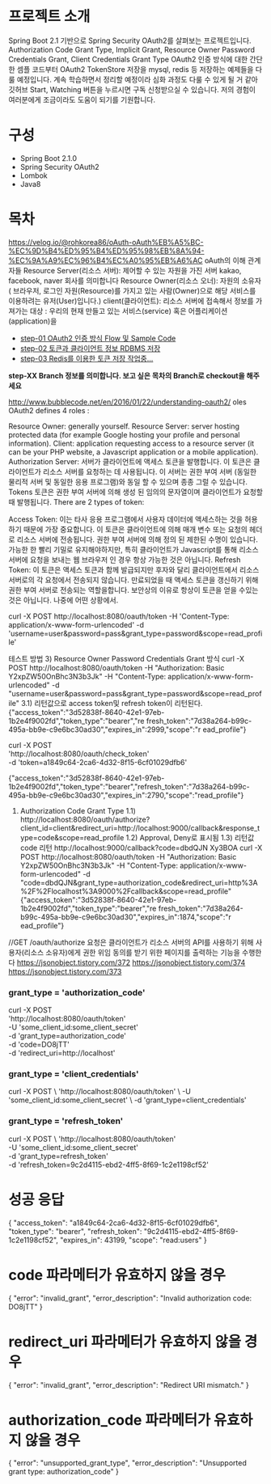 # 프로젝트 소개

Spring Boot 2.1 기반으로 Spring Security OAuth2를 살펴보는 프로젝트입니다. Authorization Code Grant Type, Implicit Grant, Resource Owner Password Credentials Grant, Client Credentials Grant Type OAuth2 인증 방식에 대한 간단한 셈플 코드부터 OAuth2 TokenStore 저장을 mysql, redis 등 저장하는 예제들을 다룰 예정입니다. 계속 학습하면서 정리할 예정이라 심화 과정도 다룰 수 있게 될 거 같아 깃허브 Start, Watching 버튼을 누르시면 구독 신청받으실 수 있습니다. 저의 경험이 여러분에게 조금이라도 도움이 되기를 기원합니다.

# 구성
* Spring Boot 2.1.0
* Spring Security OAuth2
* Lombok
* Java8

# 목차
https://velog.io/@rohkorea86/oAuth-oAuth%EB%A5%BC-%EC%9D%B4%ED%95%B4%ED%95%98%EB%8A%94-%EC%9A%A9%EC%96%B4%EC%A0%95%EB%A6%AC
oAuth의 이해 관계자들
Resource Server(리소스 서버): 제어할 수 있는 자원을 가진 서버
     kakao, facebook, naver 회사를 의미합니다
Resource Owner(리소스 오너): 자원의 소유자( 브라우저, 로그인 자원(Resource)를 가지고 있는 사람(Owner)으로 해당 서비스를 이용하려는 유저(User)입니다.)
client(클라이언트): 리소스 서버에 접속해서 정보를 가져가는 대상 : 우리의 현재 만들고 있는 서비스(service) 혹은 어플리케이션(application)을

* [step-01 OAuth2 인증 방식 Flow 및 Sample Code](https://github.com/cheese10yun/springboot-oauth2/blob/master/docs/OAuth2-Grant.md)
* [step-02 토큰과 클라이언트 정보 RDBMS 저장](https://github.com/cheese10yun/springboot-oauth2/blob/master/docs/OAuth2-RDBMSt.md)
* [step-03 Redis를 이용한 토큰 저장 작업중...]()

**step-XX Branch 정보를 의미합니다. 보고 싶은 목차의 Branch로 checkout을 해주세요**


http://www.bubblecode.net/en/2016/01/22/understanding-oauth2/
oles
OAuth2 defines 4 roles :

Resource Owner: generally yourself.
Resource Server: server hosting protected data (for example Google hosting your profile and personal information).
Client: application requesting access to a resource server (it can be your PHP website, a Javascript application or a mobile application).
Authorization Server: 서버가 클라이언트에 액세스 토큰을 발행합니다. 이 토큰은 클라이언트가 리소스 서버를 요청하는 데 사용됩니다. 이 서버는 권한 부여 서버 (동일한 물리적 서버 및 동일한 응용 프로그램)와 동일 할 수 있으며 종종 그럴 수 있습니다.
Tokens
토큰은 권한 부여 서버에 의해 생성 된 임의의 문자열이며 클라이언트가 요청할 때 발행됩니다.
There are 2 types of token:

Access Token: 이는 타사 응용 프로그램에서 사용자 데이터에 액세스하는 것을 허용하기 때문에 가장 중요합니다. 이 토큰은 클라이언트에 의해 매개 변수 또는 요청의 헤더로 리소스 서버에 전송됩니다. 권한 부여 서버에 의해 정의 된 제한된 수명이 있습니다. 가능한 한 빨리 기밀로 유지해야하지만, 특히 클라이언트가 Javascript를 통해 리소스 서버에 요청을 보내는 웹 브라우저 인 경우 항상 가능한 것은 아닙니다.
Refresh Token: 이 토큰은 액세스 토큰과 함께 발급되지만 후자와 달리 클라이언트에서 리소스 서버로의 각 요청에서 전송되지 않습니다. 만료되었을 때 액세스 토큰을 갱신하기 위해 권한 부여 서버로 전송되는 역할을합니다. 보안상의 이유로 항상이 토큰을 얻을 수있는 것은 아닙니다. 나중에 어떤 상황에서.


curl -X POST   http://localhost:8080/oauth/token   -H 'Content-Type: application/x-www-form-urlencoded'   -d 'username=user&password=pass&grant_type=password&scope=read_profile'


 테스트 방법
3) Resource Owner Password Credentials Grant 방식
curl -X POST http://localhost:8080/oauth/token -H "Authorization: Basic Y2xpZW50OnBhc3N3b3Jk"  -H "Content-Type: application/x-www-form-urlencoded" -d "username=user&password=pass&grant_type=password&scope=read_profile"
 3.1) 리턴값으로 access token및 refresh token이 리턴된다.
 {"access_token":"3d52838f-8640-42e1-97eb-1b2e4f9002fd","token_type":"bearer","re
fresh_token":"7d38a264-b99c-495a-bb9e-c9e6bc30ad30","expires_in":2999,"scope":"r
ead_profile"}

curl -X POST \
'http://localhost:8080/oauth/check_token' \
-d 'token=a1849c64-2ca6-4d32-8f15-6cf01029dfb6'

{"access_token":"3d52838f-8640-42e1-97eb-1b2e4f9002fd","token_type":"bearer","refresh_token":"7d38a264-b99c-495a-bb9e-c9e6bc30ad30","expires_in":2790,"scope":"read_profile"}

  1) Authorization Code Grant Type
  1.1)  http://localhost:8080/oauth/authorize?client_id=client&redirect_uri=http://localhost:9000/callback&response_type=code&scope=read_profile 
 1.2) Approval, Deny로 표시됨
 1.3) 리턴값 code 리턴
  http://localhost:9000/callback?code=dbdQJN
Xy3BOA
curl -X POST http://localhost:8080/oauth/token -H "Authorization: Basic Y2xpZW50OnBhc3N3b3Jk"  -H "Content-Type: application/x-www-form-urlencoded"   -d "code=dbdQJN&grant_type=authorization_code&redirect_uri=http%3A%2F%2Flocalhost%3A9000%2Fcallback&scope=read_profile"
{"access_token":"3d52838f-8640-42e1-97eb-1b2e4f9002fd","token_type":"bearer","re
fresh_token":"7d38a264-b99c-495a-bb9e-c9e6bc30ad30","expires_in":1874,"scope":"r
ead_profile"}

//GET /oauth/authorize 요청은 클라이언트가 리소스 서버의 API를 사용하기 위해 사용자(리소스 소유자)에게 권한 위임 동의를 받기 위한 페이지를 출력하는 기능을 수행한다
https://jsonobject.tistory.com/372
https://jsonobject.tistory.com/374
https://jsonobject.tistory.com/373
### grant_type = 'authorization_code'
curl -X POST \
'http://localhost:8080/oauth/token' \
-U 'some_client_id:some_client_secret' \
-d 'grant_type=authorization_code' \
-d 'code=DO8jTT' \
-d 'redirect_uri=http://localhost'

### grant_type = 'client_credentials'
curl -X POST \ 'http://localhost:8080/oauth/token' \ 
-U 'some_client_id:some_client_secret' \ 
-d 'grant_type=client_credentials'

### grant_type = 'refresh_token'
curl -X POST \ 'http://localhost:8080/oauth/token' \
-U 'some_client_id:some_client_secret' \
-d 'grant_type=refresh_token' \
-d 'refresh_token=9c2d4115-ebd2-4ff5-8f69-1c2e1198cf52'


# 성공 응답
{
    "access_token": "a1849c64-2ca6-4d32-8f15-6cf01029dfb6",
    "token_type": "bearer",
    "refresh_token": "9c2d4115-ebd2-4ff5-8f69-1c2e1198cf52",
    "expires_in": 43199,
    "scope": "read:users"
}

# code 파라메터가 유효하지 않을 경우
{
    "error": "invalid_grant",
    "error_description": "Invalid authorization code: DO8jTT"
}

# redirect_uri 파라메터가 유효하지 않을 경우
{
    "error": "invalid_grant",
    "error_description": "Redirect URI mismatch."
}

# authorization_code 파라메터가 유효하지 않을 경우
{
    "error": "unsupported_grant_type",
    "error_description": "Unsupported grant type: authorization_code"
}